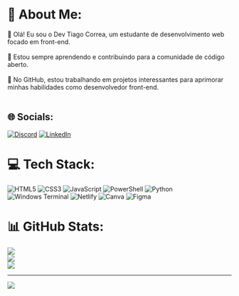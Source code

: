 # 💫 About Me:
👋 Olá! Eu sou o Dev Tiago Correa, um estudante de desenvolvimento web focado em front-end.<br><br>🌟 Estou sempre aprendendo e contribuindo para a comunidade de código aberto.<br><br>🚀 No GitHub, estou trabalhando em projetos interessantes para aprimorar minhas habilidades como desenvolvedor front-end.<br><br>


## 🌐 Socials:
[![Discord](https://img.shields.io/badge/Discord-%237289DA.svg?logo=discord&logoColor=white)](https://discord.gg/https://discord.gg/79H3Rwyy) [![LinkedIn](https://img.shields.io/badge/LinkedIn-%230077B5.svg?logo=linkedin&logoColor=white)](https://linkedin.com/in/www.linkedin.com/in/devtiagocorrea) 

# 💻 Tech Stack:
![HTML5](https://img.shields.io/badge/html5-%23E34F26.svg?style=plastic&logo=html5&logoColor=white) ![CSS3](https://img.shields.io/badge/css3-%231572B6.svg?style=plastic&logo=css3&logoColor=white) ![JavaScript](https://img.shields.io/badge/javascript-%23323330.svg?style=plastic&logo=javascript&logoColor=%23F7DF1E) ![PowerShell](https://img.shields.io/badge/PowerShell-%235391FE.svg?style=plastic&logo=powershell&logoColor=white) ![Python](https://img.shields.io/badge/python-3670A0?style=plastic&logo=python&logoColor=ffdd54) ![Windows Terminal](https://img.shields.io/badge/Windows%20Terminal-%234D4D4D.svg?style=plastic&logo=windows-terminal&logoColor=white) ![Netlify](https://img.shields.io/badge/netlify-%23000000.svg?style=plastic&logo=netlify&logoColor=#00C7B7) ![Canva](https://img.shields.io/badge/Canva-%2300C4CC.svg?style=plastic&logo=Canva&logoColor=white) ![Figma](https://img.shields.io/badge/figma-%23F24E1E.svg?style=plastic&logo=figma&logoColor=white)
# 📊 GitHub Stats:
![](https://github-readme-stats.vercel.app/api?username=DevCorrea10&theme=merko&hide_border=false&include_all_commits=false&count_private=false)<br/>
![](https://github-readme-streak-stats.herokuapp.com/?user=DevCorrea10&theme=merko&hide_border=false)<br/>
![](https://github-readme-stats.vercel.app/api/top-langs/?username=DevCorrea10&theme=merko&hide_border=false&include_all_commits=false&count_private=false&layout=compact)

---
[![](https://visitcount.itsvg.in/api?id=DevCorrea10&icon=0&color=0)](https://visitcount.itsvg.in)

<!-- Proudly created with GPRM ( https://gprm.itsvg.in ) -->